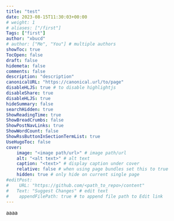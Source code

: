 ```yaml
---
title: "test"
date: 2023-08-15T11:30:03+00:00
# weight: 1
# aliases: ["/first"]
Tags: ["first"]
author: "xbucd"
# author: ["Me", "You"] # multiple authors
showToc: true
TocOpen: false
draft: false
hidemeta: false
comments: false
description: "description"
canonicalURL: "https://canonical.url/to/page"
disableHLJS: true # to disable highlightjs
disableShare: true
disableHLJS: true
hideSummary: false
searchHidden: true
ShowReadingTime: true
ShowBreadCrumbs: false
ShowPostNavLinks: true
ShowWordCount: false
ShowRssButtonInSectionTermList: true
UseHugoToc: false
cover:
    image: "<image path/url>" # image path/url
    alt: "<alt text>" # alt text
    caption: "<text>" # display caption under cover
    relative: false # when using page bundles set this to true
    hidden: true # only hide on current single page
#editPost:
#    URL: "https://github.com/<path_to_repo>/content"
#   Text: "Suggest Changes" # edit text
#    appendFilePath: true # to append file path to Edit link
---
```

aaaa